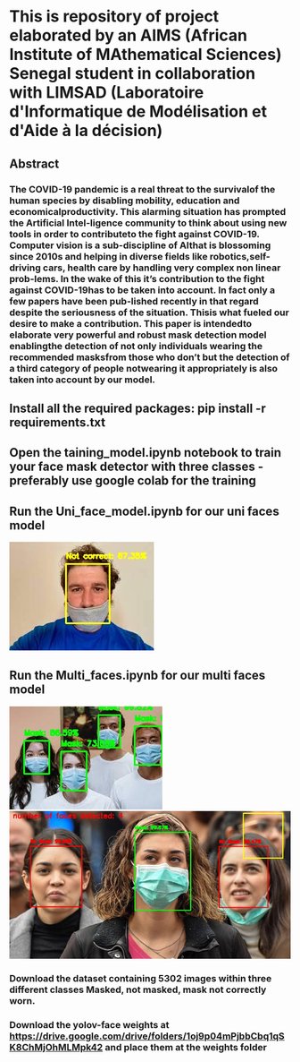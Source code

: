 # This is  repository of project elaborated by an AIMS (African Institute of MAthematical Sciences) Senegal student in collaboration with LIMSAD (Laboratoire d'Informatique de Modélisation et d'Aide à la décision)
## Abstract
### The  COVID-19  pandemic  is  a  real  threat  to  the  survivalof  the  human  species  by  disabling  mobility,  education  and  economicalproductivity. This alarming situation has prompted the Artificial Intel-ligence community to think about using new tools in order to contributeto the fight against COVID-19. Computer vision is a sub-discipline of AIthat is blossoming since 2010s and helping in diverse fields like robotics,self-driving cars, health care by handling very complex non linear prob-lems. In the wake of this it’s contribution to the fight against COVID-19has to be taken into account. In fact only a few papers have been pub-lished recently in that regard despite the seriousness of the situation. Thisis what fueled our desire to make a contribution. This paper is intendedto  elaborate  very  powerful  and  robust  mask  detection  model  enablingthe detection of not only individuals wearing the recommended masksfrom those who don’t but the detection of a third category of people notwearing it appropriately is also taken into account by our model.

## Install all the required packages: pip install -r requirements.txt

## Open the taining_model.ipynb notebook to train your face mask detector with three classes -preferably use google colab for the training

## Run the Uni_face_model.ipynb for our uni faces model
![plot](./outputs/output_img1.jpg)

## Run the Multi_faces.ipynb for our multi faces model
![plot](./outputs/output_img3.jpg)
![plot](./outputs/output_multi1.jpg)
### Download the dataset containing 5302 images within three different classes Masked, not masked, mask not correctly worn.
### Download the yolov-face weights at https://drive.google.com/drive/folders/1oj9p04mPjbbCbq1qSK8ChMjOhMLMpk42 and place them at the weights folder
